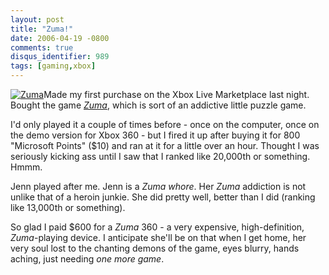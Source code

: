 ```yaml
---
layout: post
title: "Zuma!"
date: 2006-04-19 -0800
comments: true
disqus_identifier: 989
tags: [gaming,xbox]
---
```

[![Zuma](https://hyqi8g.dm2304.livefilestore.com/y2piWj_izkDGhzi1wobDMkzZsODn9gY0fcbC_Zeky2uCr_LXwMcrew3qTeJNOnsF9OgD0wfdukMfo4bE2_aw71B9979ajiZ6_6iy1NSgRApz7Y/20060419zuma.jpg?psid=1)](http://www.popcap.com/zuma)Made
my first purchase on the Xbox Live Marketplace last night. Bought the
game [*Zuma*](http://www.popcap.com/zuma), which is sort of an addictive
little puzzle game.

 I'd only played it a couple of times before - once on the computer,
once on the demo version for Xbox 360 - but I fired it up after buying
it for 800 "Microsoft Points" ($10) and ran at it for a little over an
hour. Thought I was seriously kicking ass until I saw that I ranked like
20,000th or something. Hmmm.

 Jenn played after me. Jenn is a *Zuma whore*. Her *Zuma* addiction is
not unlike that of a heroin junkie. She did pretty well, better than I
did (ranking like 13,000th or something).

 So glad I paid $600 for a *Zuma* 360 - a very expensive,
high-definition, *Zuma*-playing device. I anticipate she'll be on that
when I get home, her very soul lost to the chanting demons of the game,
eyes blurry, hands aching, just needing *one more game*.
